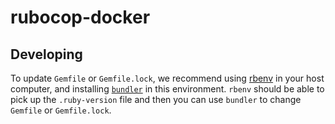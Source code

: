 # rubocop-docker

## Developing

To update `Gemfile` or `Gemfile.lock`, we recommend using [rbenv](https://github.com/rbenv/rbenv) in your host computer, and installing [`bundler`](http://bundler.io/) in this environment. `rbenv` should be able to pick up the `.ruby-version` file and then you can use `bundler` to change `Gemfile` or `Gemfile.lock`.
